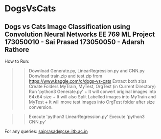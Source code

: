 # DogsVsCats
Dogs vs Cats Image Classification using Convolution Neural Networks
EE 769 ML Project
173050010 - Sai Prasad
173050050 - Adarsh Rathore
---------------------------------------

How to Run:

>> Download Generate.py, LinearRegression.py and CNN.py
>> Donwload train.zip and test.zip from https://www.kaggle.com/c/dogs-vs-cats
>> Extract both zips
>> Create Folders MyTrain, MyTest, OrgTest (in Current Directory)
>> Run 'python3 Generate.py'
    + It will convert original images into 64x64 size
    + It will also Split Labelled images into MyTrain and MyTest
    + It will move test images into OrgTest folder after size conversion.

>> Execute 'python3 LinearRegression.py' 
>> Execute 'python3 CNN.py' 



For any queries:
saiprasad@cse.iitb.ac.in

